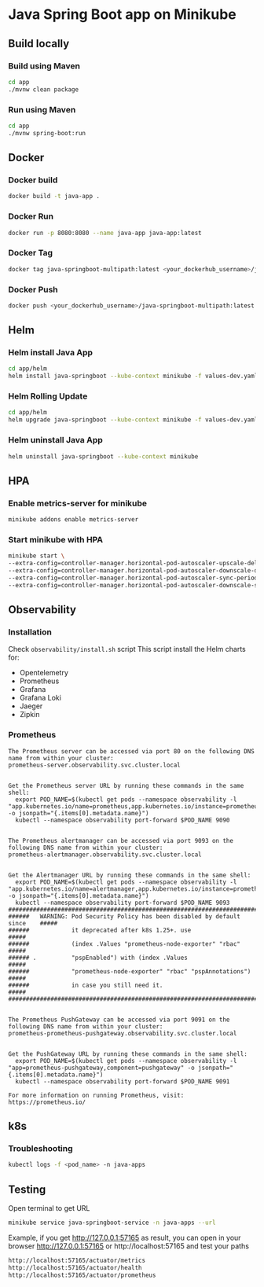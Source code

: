 # Java Spring Boot app on Minikube

## Build locally

### Build using Maven
```bash
cd app
./mvnw clean package
```

### Run using Maven
```bash
cd app
./mvnw spring-boot:run
```

## Docker

### Docker build

```bash
docker build -t java-app .
```

### Docker Run
```bash
docker run -p 8080:8080 --name java-app java-app:latest
```
### Docker Tag
```bash
docker tag java-springboot-multipath:latest <your_dockerhub_username>/java-springboot-multipath:latest
```
### Docker Push
```bash
docker push <your_dockerhub_username>/java-springboot-multipath:latest
```
## Helm

### Helm install Java App
```bash
cd app/helm
helm install java-springboot --kube-context minikube -f values-dev.yaml .
```

### Helm Rolling Update
```bash
cd app/helm
helm upgrade java-springboot --kube-context minikube -f values-dev.yaml .
```

### Helm uninstall Java App 
```bash
helm uninstall java-springboot --kube-context minikube
```

## HPA
### Enable metrics-server for minikube
```bash
minikube addons enable metrics-server
```
### Start minikube with HPA
```bash
minikube start \
--extra-config=controller-manager.horizontal-pod-autoscaler-upscale-delay=1m \
--extra-config=controller-manager.horizontal-pod-autoscaler-downscale-delay=1m \
--extra-config=controller-manager.horizontal-pod-autoscaler-sync-period=10s  \
--extra-config=controller-manager.horizontal-pod-autoscaler-downscale-stabilization=1m
```
## Observability

### Installation
Check ```observability/install.sh``` script
This script install the Helm charts for:
- Opentelemetry
- Prometheus
- Grafana
- Grafana Loki
- Jaeger
- Zipkin

### Prometheus
```
The Prometheus server can be accessed via port 80 on the following DNS name from within your cluster:
prometheus-server.observability.svc.cluster.local


Get the Prometheus server URL by running these commands in the same shell:
  export POD_NAME=$(kubectl get pods --namespace observability -l "app.kubernetes.io/name=prometheus,app.kubernetes.io/instance=prometheus" -o jsonpath="{.items[0].metadata.name}")
  kubectl --namespace observability port-forward $POD_NAME 9090


The Prometheus alertmanager can be accessed via port 9093 on the following DNS name from within your cluster:
prometheus-alertmanager.observability.svc.cluster.local


Get the Alertmanager URL by running these commands in the same shell:
  export POD_NAME=$(kubectl get pods --namespace observability -l "app.kubernetes.io/name=alertmanager,app.kubernetes.io/instance=prometheus" -o jsonpath="{.items[0].metadata.name}")
  kubectl --namespace observability port-forward $POD_NAME 9093
#################################################################################
######   WARNING: Pod Security Policy has been disabled by default since    #####
######            it deprecated after k8s 1.25+. use                        #####
######            (index .Values "prometheus-node-exporter" "rbac"          #####
###### .          "pspEnabled") with (index .Values                         #####
######            "prometheus-node-exporter" "rbac" "pspAnnotations")       #####
######            in case you still need it.                                #####
#################################################################################


The Prometheus PushGateway can be accessed via port 9091 on the following DNS name from within your cluster:
prometheus-prometheus-pushgateway.observability.svc.cluster.local


Get the PushGateway URL by running these commands in the same shell:
  export POD_NAME=$(kubectl get pods --namespace observability -l "app=prometheus-pushgateway,component=pushgateway" -o jsonpath="{.items[0].metadata.name}")
  kubectl --namespace observability port-forward $POD_NAME 9091

For more information on running Prometheus, visit:
https://prometheus.io/
```

## k8s

### Troubleshooting
```bash
kubectl logs -f <pod_name> -n java-apps
```

## Testing

Open terminal to get URL
```bash
minikube service java-springboot-service -n java-apps --url
```

Example, if you get http://127.0.0.1:57165  as result, you can open in your browser http://127.0.0.1:57165 or http://localhost:57165 and test your paths

```bash
http://localhost:57165/actuator/metrics
http://localhost:57165/actuator/health
http://localhost:57165/actuator/prometheus
```
